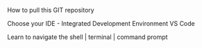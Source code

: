 How to pull this GIT repository

Choose your IDE - Integrated Development Environment
VS Code

Learn to navigate the shell | terminal | command prompt
